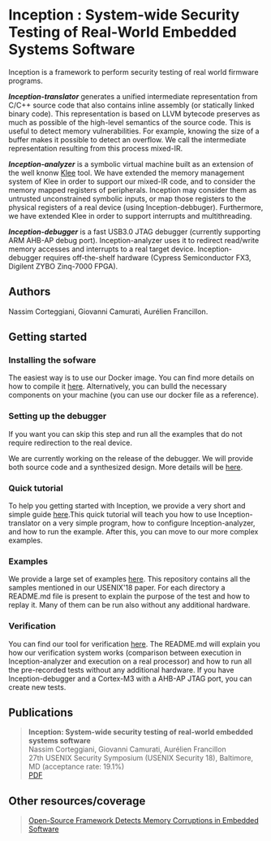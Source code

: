 # Inception : System-wide Security Testing of Real-World Embedded Systems Software

Inception is a framework to perform security testing of real world firmware programs.

***Inception-translator*** generates a unified intermediate representation from C/C++ source code that also contains inline
assembly (or statically linked binary code). This representation is based on LLVM bytecode preserves as much as possible of the high-level semantics of the source code. This is useful to detect memory vulnerabilities. For example, knowing the size of a buffer makes it possible to detect an overflow. We call the intermediate representation resulting from this process mixed-IR.
 
***Inception-analyzer*** is a symbolic virtual machine built as an extension of the well knonw [Klee](https://klee.github.io/) tool. We have extended the memory management system of Klee in order to support our mixed-IR code, and to consider the memory mapped registers of peripherals. Inception may consider them as untrusted unconstrained symbolic inputs, or map those registers to the physical registers of a real device (using Inception-debbuger). Furthermore, we have extended Klee in order to support interrupts and multithreading.  

***Inception-debugger*** is a fast USB3.0 JTAG debugger (currently supporting ARM AHB-AP debug port). 
Inception-analyzer uses it to redirect read/write memory accesses and interrupts to a real target device.
Inception-debugger requires off-the-shelf hardware (Cypress Semiconductor FX3, Digilent ZYBO Zinq-7000 FPGA).

## Authors

Nassim Corteggiani, Giovanni Camurati, Aurélien Francillon.

## Getting started

### Installing the sofware

The easiest way is to use our Docker image. 
You can find more details on how to compile it [here](https://github.com/Inception-framework/docker).
Alternatively, you can bulld the necessary components on your machine (you can use our docker file as a reference). 

### Setting up the debugger

If you want you can skip this step and run all the examples that do not require redirection to the real device.

We are currently working on the release of the debugger. We will provide both source code and a synthesized design.
More details will be [here](https://github.com/Inception-framework/debugger).

### Quick tutorial

To help you getting started with Inception, we provide a very short and simple guide [here](https://github.com/Inception-framework/inception/blob/master/docs/tutorial.md).This quick tutorial will teach you how to use Inception-translator on a very simple program, how to configure Inception-analyzer, and how to run the example. After this, you can move to our more complex examples.

### Examples

We provide a large set of examples [here](https://github.com/Inception-framework/usenix-samples).
This repository contains all the samples mentioned in our USENIX'18 paper. For each directory a README.md file is present to explain the purpose of the test and how to replay it. Many of them can be run also without any additional hardware.

### Verification

You can find our tool for verification [here](https://github.com/Inception-framework/verification). The README.md will explain you how our verification system works (comparison between execution in Inception-analyzer and execution on a real processor) and how to run all the pre-recorded tests without any additional hardware. If you have Inception-debugger and a Cortex-M3 with a AHB-AP JTAG port, you can create new tests.

## Publications

> **Inception: System-wide security testing of real-world embedded systems software**     
> Nassim Corteggiani, Giovanni Camurati, Aurélien Francillon   
> 27th USENIX Security Symposium (USENIX Security 18), Baltimore, MD (acceptance rate: 19.1%)  
> [PDF](http://s3.eurecom.fr/docs/usenixsec18_corteggiani.pdf)

## Other resources/coverage 

> [Open-Source Framework Detects Memory Corruptions in Embedded Software](https://www.maximintegrated.com/en/design/blog/open-source-framework.html)


